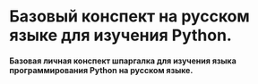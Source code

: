 # Базовый конспект на русском языке для изучения Python.
#### Базовая личная конспект шпаргалка для изучения языка программирования Python на русском языке.
